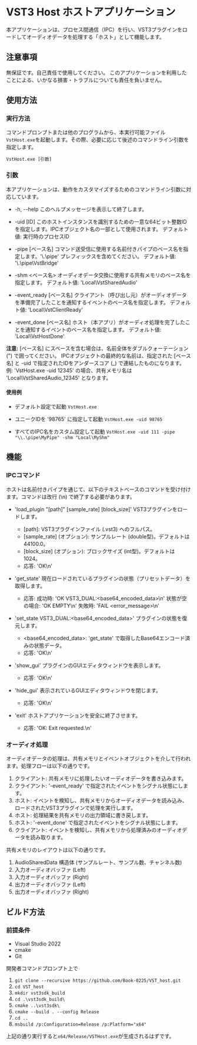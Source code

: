 # VST3 Host ホストアプリケーション

本アプリケーションは、プロセス間通信（IPC）を行い、VST3プラグインをロードしてオーディオデータを処理する「ホスト」として機能します。

## 注意事項

無保証です。自己責任で使用してください。
このアプリケーションを利用したことによる、いかなる損害・トラブルについても責任を負いません。

## 使用方法

### 実行方法

コマンドプロンプトまたは他のプログラムから、本実行可能ファイル```VstHost.exe```を起動します。その際、必要に応じて後述のコマンドライン引数を指定します。

```VstHost.exe [引数]```

### 引数

本アプリケーションは、動作をカスタマイズするためのコマンドライン引数に対応しています。

- -h, --help
  このヘルプメッセージを表示して終了します。

- -uid [ID]
  このホストインスタンスを識別するための一意な64ビット整数IDを指定します。IPCオブジェクト名の一部として使用されます。
  デフォルト値: 実行時のプロセスID

- -pipe [ベース名]
  コマンド送受信に使用する名前付きパイプのベース名を指定します。'\\.\pipe\' プレフィックスを含めてください。
  デフォルト値: '\\.\pipe\VstBridge'

- -shm <ベース名>
  オーディオデータ交換に使用する共有メモリのベース名を指定します。
  デフォルト値: 'Local\VstSharedAudio'

- -event_ready [ベース名]
  クライアント（呼び出し元）がオーディオデータを準備完了したことを通知するイベントのベース名を指定します。
  デフォルト値: 'Local\VstClientReady'

- -event_done [ベース名]
  ホスト（本アプリ）がオーディオ処理を完了したことを通知するイベントのベース名を指定します。
  デフォルト値: 'Local\VstHostDone'

**注意:**
[ベース名] にスペースを含む場合は、名前全体をダブルクォーテーション (") で囲ってください。
IPCオブジェクトの最終的な名前は、指定された [ベース名] と -uid で指定されたIDをアンダースコア (_) で連結したものになります。
例: 'VstHost.exe -uid 12345' の場合、共有メモリ名は 'Local\VstSharedAudio_12345' となります。

#### 使用例

- デフォルト設定で起動
```VstHost.exe```

- ユニークIDを '98765' に指定して起動
```VstHost.exe -uid 98765```

- すべてのIPC名をカスタム設定して起動
```VstHost.exe -uid 111 -pipe "\\.\pipe\MyPipe" -shm "Local\MyShm"```

## 機能

### IPCコマンド

ホストは名前付きパイプを通じて、以下のテキストベースのコマンドを受け付けます。コマンドは改行 (\n) で終了する必要があります。

- 'load_plugin "[path]" [sample_rate] [block_size]'
  VST3プラグインをロードします。
  - [path]: VST3プラグインファイル (.vst3) へのフルパス。
  - [sample_rate] (オプション): サンプルレート (double型)。デフォルトは 44100.0。
  - [block_size] (オプション): ブロックサイズ (int型)。デフォルトは 1024。
  - 応答: 'OK\n'

- 'get_state'
  現在ロードされているプラグインの状態（プリセットデータ）を取得します。
  - 応答:
    成功時: 'OK VST3_DUAL:<base64_encoded_data>\n'
    状態が空の場合: 'OK EMPTY\n'
    失敗時: 'FAIL <error_message>\n'

- 'set_state VST3_DUAL:<base64_encoded_data>'
  プラグインの状態を復元します。
  - <base64_encoded_data>: 'get_state' で取得したBase64エンコード済みの状態データ。
  - 応答: 'OK\n'

- 'show_gui'
  プラグインのGUIエディタウィンドウを表示します。
  - 応答: 'OK\n'

- 'hide_gui'
  表示されているGUIエディタウィンドウを閉じます。
  - 応答: 'OK\n'

- 'exit'
  ホストアプリケーションを安全に終了させます。
  - 応答: 'OK: Exit requested.\n'

### オーディオ処理

オーディオデータの処理は、共有メモリとイベントオブジェクトを介して行われます。処理フローは以下の通りです。

1. クライアント: 共有メモリに処理したいオーディオデータを書き込みます。
2. クライアント: '-event_ready' で指定されたイベントをシグナル状態にします。
3. ホスト: イベントを検知し、共有メモリからオーディオデータを読み込み、ロードされたVST3プラグインで処理を実行します。
4. ホスト: 処理結果を共有メモリの出力領域に書き戻します。
5. ホスト: '-event_done' で指定されたイベントをシグナル状態にします。
6. クライアント: イベントを検知し、共有メモリから処理済みのオーディオデータを読み取ります。

共有メモリのレイアウトは以下の通りです。

1. AudioSharedData 構造体 (サンプルレート、サンプル数、チャンネル数)
2. 入力オーディオバッファ (Left)
3. 入力オーディオバッファ (Right)
4. 出力オーディオバッファ (Left)
5. 出力オーディオバッファ (Right)

## ビルド方法

### 前提条件

- Visual Studio 2022
- cmake
- Git

開発者コマンドプロンプト上で

1. ```git clone --recursive https://github.com/Book-0225/VST_host.git```
2. ```cd VST_host```
3. ```mkdir vst3sdk_build```
4. ```cd .\vst3sdk_build\```
5. ```cmake ..\vst3sdk\```
6. ```cmake --build . --config Release```
7. ```cd ..```
8. ```msbuild /p:Configuration=Release /p:Platform="x64"```

上記の通り実行すると```x64/Release/VSTHost.exe```が生成されるはずです。
